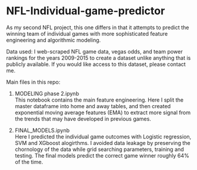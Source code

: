# NFL-Individual-game-predictor
As my second NFL project, this one differs in that it attempts to predict the winning team of individual games with more sophisticated feature engineering and algorithmic modeling.

Data used: I web-scraped NFL game data, vegas odds, and team power rankings for the years 2009-2015 to create a dataset unlike anything that is publicly available. If you would like access to this dataset, please contact me.

Main files in this repo:

1) MODELING phase 2.ipynb<br>
This notebook contains the main feature engineering. Here I split the master dataframe into home and away tables, and then created exponential moving average features (EMA) to extract more signal from the trends that may have developed in previous games.

2) FINAL_MODELS.ipynb <br>
Here I predicted the individual game outcomes with Logistic regression, SVM and XGboost alogirthms. I avoided data leakage by preserving the chornology of the data while grid searching parameters, training and testing. The final models predict the correct game winner roughly 64% of the time. 

